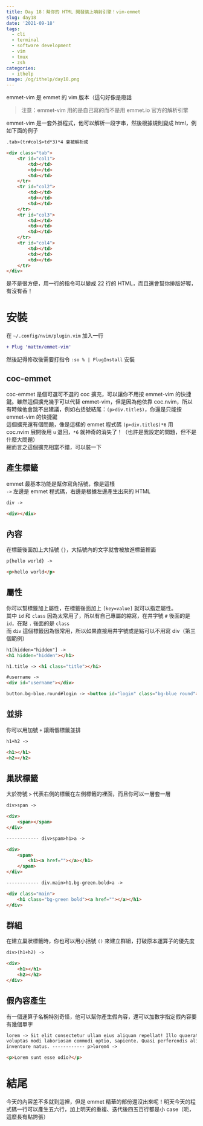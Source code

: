 ```yaml
---
title: Day 18：幫你的 HTML 開發裝上噴射引擎！vim-emmet
slug: day18
date: '2021-09-18'
tags:
  - cli
  - terminal
  - software development
  - vim
  - tmux
  - zsh
categories:
  - ithelp
image: /og/ithelp/day18.png
---
```


emmet-vim 是 emmet 的 vim 版本（這句好像是廢話

> 注意：emmet-vim 用的是自己寫的而不是用 emmet.io 官方的解析引擎

emmet-vim 是一套外掛程式，他可以解析一段字串，然後根據規則變成 html，例如下面的例子

```html
.tab>(tr#col$>td*3)*4 會被解析成

<div class="tab">
	<tr id="col1">
		<td></td>
		<td></td>
		<td></td>
	</tr>
	<tr id="col2">
		<td></td>
		<td></td>
		<td></td>
	</tr>
	<tr id="col3">
		<td></td>
		<td></td>
		<td></td>
	</tr>
	<tr id="col4">
		<td></td>
		<td></td>
		<td></td>
	</tr>
</div>
```

是不是很方便，用一行的指令可以變成 22 行的 HTML，而且還會幫你排版好喔，有沒有香！

# 安裝

在 `~/.config/nvim/plugin.vim` 加入一行

```diff
+ Plug 'mattn/emmet-vim'
```

然後記得修改後需要打指令 `:so % | PlugInstall` 安裝

## coc-emmet

coc-emmet 是個可選可不選的 coc 擴充，可以讓你不用按 emmet-vim 的快捷鍵。雖然這個擴充幾乎可以代替 emmet-vim，但是因為他依靠 coc.nvim，所以有時候他會跳不出建議，例如右括號結尾：`(p>div.title$)`，你還是只能按 emmet-vim 的快捷鍵  
這個擴充還有個問題，像是這樣的 emmet 程式碼 `(p>div.title$)*6` 用 coc.nvim 展開後用 `u` 退回，`*6` 就神奇的消失了！（也許是我設定的問題，但不是什麼大問題）  
總而言之這個擴充相當不錯，可以裝一下

## 產生標籤

emmet 最基本功能是幫你寫角括號，像是這樣  
`->` 左邊是 emmet 程式碼，右邊是根據左邊產生出來的 HTML

```html
div ->

<div></div>
```

## 內容

在標籤後面加上大括號 `{}`，大括號內的文字就會被放進標籤裡面

```html
p{hello world} ->

<p>hello world</p>
```

## 屬性

你可以幫標籤加上屬性，在標籤後面加上 `[key=value]` 就可以指定屬性。  
其中 `id` 和 `class` 因為太常用了，所以有自己專屬的縮寫，在井字號 `#` 後面的是 `id`，在點 `.` 後面的是 `class`  
而 `div` 這個標籤因為很常用，所以如果直接用井字號或是點可以不用寫 div（第三個範例）

```html
h1[hidden="hidden"] ->
<h1 hidden="hidden"></h1>

h1.title -> <hi class="title"></hi>

#username ->
<div id="username"></div>

button.bg-blue.round#login -> <button id="login" class="bg-blue round"></button>
```

## 並排

你可以用加號 `+` 讓兩個標籤並排

```html
h1+h2 ->

<h1></h1>
<h2></h2>
```

## 巢狀標籤

大於符號 `>` 代表右側的標籤在左側標籤的裡面，而且你可以一層套一層

```html
div>span ->

<div>
	<span></span>
</div>

------------ div>spam>h1>a ->

<div>
	<spam>
		<h1><a href=""></a></h1>
	</spam>
</div>

------------ div.main>h1.bg-green.bold>a ->

<div class="main">
	<h1 class="bg-green bold"><a href=""></a></h1>
</div>
```

## 群組

在建立巢狀標籤時，你也可以用小括號 `()` 來建立群組，打破原本運算子的優先度

```html
div>(h1+h2) ->

<div>
	<h1></h1>
	<h2></h2>
</div>
```

## 假內容產生

有一個運算子名稱特別奇怪，他可以幫你產生假內容，還可以加數字指定假內容要有幾個單字

```html
lorem -> Sit elit consectetur ullam eius aliquam repellat! Illo quaerat quisquam minima laboriosam fugit sunt Ex
voluptas modi laboriosam commodi optio, sapiente. Quasi perferendis aliquam reprehenderit in praesentium Deserunt
inventore natus. ------------ p>lorem4 ->

<p>Lorem sunt esse odio?</p>
```

# 結尾

今天的內容差不多就到這裡，但是 emmet 精華的部份還沒出來呢！明天今天的程式碼一行可以產生五六行，加上明天的重複、迭代後四五百行都是小 case（呃，這麼長有點誇張）
